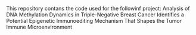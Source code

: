 This repository contans the code used for the followinf project: Analysis of DNA Methylation Dynamics in Triple-Negative Breast Cancer Identifies a Potential Epigenetic Immunoediting Mechanism That Shapes the Tumor Immune Microenvironment
